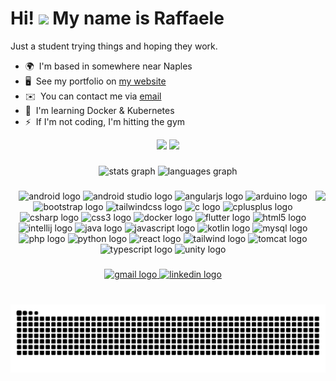 Hi! ![](https://user-images.githubusercontent.com/18350557/176309783-0785949b-9127-417c-8b55-ab5a4333674e.gif) My name is Raffaele
================================================================================================================================

Just a student trying things and hoping they work.

* 🌍  I'm based in somewhere near Naples
* 🖥️  See my portfolio on [my website](https://raffaelesulipano.it)
* ✉️  You can contact me via [email](https://mailhide.io/e/zfKVZgMt)
* 🧠  I'm learning Docker & Kubernetes
* ⚡  If I'm not coding, I'm hitting the gym
<div align="center">
  <a href="https://www.github.com/C4MRS" target="_blank" rel="noreferrer"><img
  src="https://img.shields.io/github/followers/C4MRS?logo=github&style=for-the-badge&color=0891b2&labelColor=555555" /></a>
  <a href="https://www.github.com/C4MRS" target="_blank" rel="noreferrer"><img src="https://komarev.com/ghpvc/?username=your-github-username&style=for-the-badge&color=0891b2" /></a>
</div>

###

<div align="center">
  <img src="https://github-readme-stats.vercel.app/api?username=C4MRS&hide_title=true&hide_rank=true&show_icons=true&theme=codeSTACKr&locale=en" height="150" alt="stats graph"/>
  <img src="https://github-readme-stats.vercel.app/api/top-langs?username=C4MRS&locale=en&hide_title=false&layout=compact&card_width=320&langs_count=5&theme=codeSTACKr&hide_border=false" height="150" alt="languages graph"  />
</div>

###

<img align="right" height="150" src="https://imgur.com/ImgtfYY.gif"  />

###

<div align="center">
  <img src="https://cdn.jsdelivr.net/gh/devicons/devicon/icons/android/android-plain.svg" height="30" alt="android logo"  />
  
  <img src="https://cdn.jsdelivr.net/gh/devicons/devicon@latest/icons/androidstudio/androidstudio-original.svg" height="30" alt="android studio logo" />
  
  <img src="https://cdn.jsdelivr.net/gh/devicons/devicon/icons/angularjs/angularjs-plain.svg" height="30" alt="angularjs logo"  />
  
  <img src="https://cdn.jsdelivr.net/gh/devicons/devicon/icons/arduino/arduino-original.svg" height="30" alt="arduino logo"  />
  
  <img src="https://cdn.jsdelivr.net/gh/devicons/devicon/icons/bootstrap/bootstrap-original.svg" height="30" alt="bootstrap logo"  />
  
  <img src="https://cdn.jsdelivr.net/gh/devicons/devicon/icons/tailwindcss/tailwindcss-original.svg" height="30" alt="tailwindcss logo"  />
  
  <img src="https://cdn.jsdelivr.net/gh/devicons/devicon/icons/c/c-original.svg" height="30" alt="c logo"  />
  
  <img src="https://cdn.jsdelivr.net/gh/devicons/devicon@latest/icons/cplusplus/cplusplus-plain.svg" height="30" alt="cplusplus logo"  />

  <img src="https://cdn.jsdelivr.net/gh/devicons/devicon@latest/icons/csharp/csharp-original.svg" height="30" alt="csharp logo" />
            
  <img src="https://cdn.jsdelivr.net/gh/devicons/devicon/icons/css3/css3-plain.svg" height="30" alt="css3 logo"  />
  
  <img src="https://cdn.jsdelivr.net/gh/devicons/devicon/icons/docker/docker-original.svg" height="30" alt="docker logo"  />

  <img src="https://cdn.jsdelivr.net/gh/devicons/devicon@latest/icons/flutter/flutter-original.svg" height="30" alt="flutter logo" />
  
  <img src="https://cdn.jsdelivr.net/gh/devicons/devicon/icons/html5/html5-plain.svg" height="30" alt="html5 logo"  />
  
  <img src="https://cdn.jsdelivr.net/gh/devicons/devicon@latest/icons/intellij/intellij-original.svg" height="30" alt="intellij logo" />
  
  <img src="https://cdn.jsdelivr.net/gh/devicons/devicon/icons/java/java-original.svg" height="30" alt="java logo"  />
  
  <img src="https://cdn.jsdelivr.net/gh/devicons/devicon/icons/javascript/javascript-plain.svg" height="30" alt="javascript logo"  />

  <img src="https://cdn.jsdelivr.net/gh/devicons/devicon@latest/icons/kotlin/kotlin-original.svg" height="30" alt="kotlin logo" />
  
  <img src="https://cdn.jsdelivr.net/gh/devicons/devicon/icons/mysql/mysql-original.svg" height="30" alt="mysql logo"  />
  
  <img src="https://cdn.jsdelivr.net/gh/devicons/devicon/icons/php/php-original.svg" height="30" alt="php logo"  />
  
  <img src="https://cdn.jsdelivr.net/gh/devicons/devicon/icons/python/python-original.svg" height="30" alt="python logo"  />
  
  <img src="https://cdn.jsdelivr.net/gh/devicons/devicon/icons/react/react-original.svg" height="30" alt="react logo"  />

  <img src="https://cdn.jsdelivr.net/gh/devicons/devicon@latest/icons/tailwindcss/tailwindcss-original-wordmark.svg" height="30" alt="tailwind logo" />        
  
  <img src="https://cdn.jsdelivr.net/gh/devicons/devicon/icons/tomcat/tomcat-original.svg" height="30" alt="tomcat logo"  />
  
  <img src="https://cdn.jsdelivr.net/gh/devicons/devicon/icons/typescript/typescript-plain.svg" height="30" alt="typescript logo"  />

  <img src="https://cdn.jsdelivr.net/gh/devicons/devicon@latest/icons/unity/unity-original-wordmark.svg" height="30" alt="unity logo" />
          

</div>

###

<div align="center">
  <a href="https://mailhide.io/e/zfKVZgMt" target="_blank">
    <img src="https://img.shields.io/static/v1?message=Gmail&logo=gmail&label=&color=D14836&logoColor=white&labelColor=&style=for-the-badge" height="35" alt="gmail logo"  />
  </a>
  <a href="https://www.linkedin.com/in/raffsu" target="_blank">
    <img src="https://img.shields.io/static/v1?message=LinkedIn&logo=linkedin&label=&color=0077B5&logoColor=white&labelColor=&style=for-the-badge" height="35" alt="linkedin logo"  />
  </a>
</div>

###

<br clear="both">

<img src="https://raw.githubusercontent.com/C4MRS/C4MRS/output/snake.svg" alt="Snake animation" />


###


